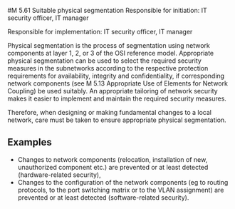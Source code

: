 #M 5.61 Suitable physical segmentation
Responsible for initiation: IT security officer, IT manager

Responsible for implementation: IT security officer, IT manager

Physical segmentation is the process of segmentation using network components at layer 1, 2, or 3 of the OSI reference model. Appropriate physical segmentation can be used to select the required security measures in the subnetworks according to the respective protection requirements for availability, integrity and confidentiality, if corresponding network components (see M 5.13 Appropriate Use of Elements for Network Coupling) be used suitably. An appropriate tailoring of network security makes it easier to implement and maintain the required security measures.

Therefore, when designing or making fundamental changes to a local network, care must be taken to ensure appropriate physical segmentation.



## Examples 
* Changes to network components (relocation, installation of new, unauthorized component etc.) are prevented or at least detected (hardware-related security),
* Changes to the configuration of the network components (eg to routing protocols, to the port switching matrix or to the VLAN assignment) are prevented or at least detected (software-related security).




